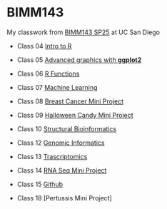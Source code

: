 # BIMM143
My classwork from [BIMM143 SP25](https://allxxx008.github.io/bimm143_github/) at UC San Diego

- Class 04 [Intro to R](https://github.com/allxxx008/bimm143_github/blob/main/class4practice/class04.md)

- Class 05 [Advanced graphics with **ggplot2**](https://github.com/allxxx008/bimm143_github/blob/main/class5ggplot/class5ggplot.md)

- Class 06 [R Functions](class6functions/class6functions.md)
  
- Class 07 [Machine Learning](https://github.com/allxxx008/bimm143_github/blob/main/class07machinelearning/class7.md)
  
- Class 08 [Breast Cancer Mini Project](https://github.com/allxxx008/bimm143_github/blob/main/class8breastcancer/class8breastcancer.md)

- Class 09 [Halloween Candy Mini Project](https://github.com/allxxx008/bimm143_github/blob/main/class09halloweencandy/class09halloweencandy.md)

- Class 10 [Structural Bioinformatics](https://github.com/allxxx008/bimm143_github/blob/main/class10structuralbioinfo/class10structuralbioinfo.md)

- Class 12 [Genomic Informatics](https://github.com/allxxx008/bimm143_github/blob/main/class12homework/class12genomehomework.md)

- Class 13 [Trascriptomics](https://github.com/allxxx008/bimm143_github/blob/main/class13deseq/class13rnaseq.md)

- Class 14 [RNA Seq Mini Project](https://github.com/allxxx008/bimm143_github/blob/main/class14/class14.md)

- Class 15 [Github](class15/class15.md)

- Class 18 [Pertussis Mini Project]
